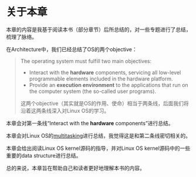# 关于本章

本章的内容是我基于阅读本书（部分章节）后所总结的，对一些专题进行了总结，梳理了脉络。

在Architecture中，我们已经总结了OS的两个objective：

> The operating system must fulfill two main objectives:
>
> - Interact with the **hardware** components, servicing all low-level programmable elements included in the hardware platform.
> - Provide an **execution environment** to the applications that run on the computer system (the so-called user programs).
>
> 这两个objective（其实就是OS的作用、使命）相当于两条线，后面我们将沿着这两条线深入对Linux OS的学习。

本章会对第一条线“Interact with the **hardware** components”进行总结。

本章会对Linux OS的[multitasking](https://en.wikipedia.org/wiki/Computer_multitasking)进行总结，我觉得这是和第二条线密切相关的。

本章会给出阅读Linux OS kernel源码的指导，并对Linux OS kernel源码中的一些重要的data structure进行总结。

总的来说，本章旨在帮助自己和读者更好地理解本书的内容。